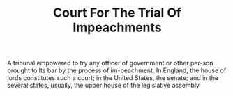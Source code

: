 ---
title: Court For The Trial Of Impeachments
letter: C
permalink: "/definitions/bld-court-for-the-trial-of-impeachments.html"
body: A tribunal empowered to try any officer of government or other per-son brought
  to lts bar by the process of im-peachment. In England, the house of lords constitutes
  such a court; in the United States, the senate; and in the several states, usually,
  the upper house of the legislative assembly
published_at: '2018-07-07'
source: Black's Law Dictionary 2nd Ed (1910)
layout: post
---